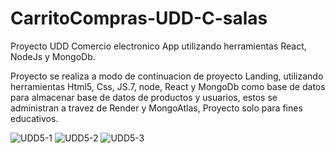 # CarritoCompras-UDD-C-salas
Proyecto UDD Comercio electronico App utilizando herramientas React, NodeJs y MongoDb.

Proyecto se realiza a modo de continuacion de proyecto Landing, utilizando herramientas Html5, Css, JS.7, node, React y MongoDb como base de datos para almacenar base de datos de productos y usuarios, estos se administran a travez de Render y MongoAtlas,
Proyecto solo para fines educativos.



![UDD5-1](https://github.com/c-salas/CarritoCompras-UDD-C-salas/assets/39786104/118b63d3-41a0-4c7a-bd44-40565210e616)
![UDD5-2](https://github.com/c-salas/CarritoCompras-UDD-C-salas/assets/39786104/37bef063-42b3-4419-83f3-79ac56298b03)
![UDD5-3](https://github.com/c-salas/CarritoCompras-UDD-C-salas/assets/39786104/865134be-ce37-4a53-8b99-b266e9dfe4cd)
